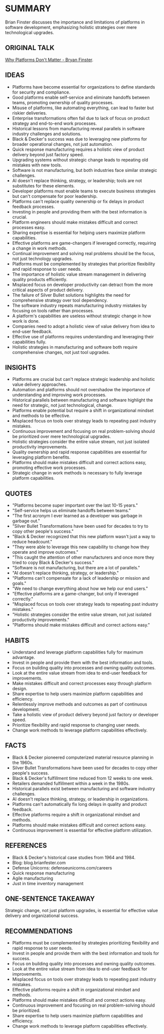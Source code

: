 # SUMMARY

Brian Finster discusses the importance and limitations of platforms in software development, emphasizing holistic strategies over mere technological upgrades.

## ORIGINAL TALK

[Why Platforms Don't Matter - Bryan Finster](https://www.youtube.com/watch?v=zk3IDsTkyK0).

## IDEAS

- Platforms have become essential for organizations to define standards for security and compliance.
- Good platforms enable self-service and eliminate handoffs between teams, promoting ownership of quality processes.
- Misuse of platforms, like automating everything, can lead to faster but riskier deliveries.
- Enterprise transformations often fail due to lack of focus on product strategy and end-to-end work processes.
- Historical lessons from manufacturing reveal parallels in software industry challenges and solutions.
- Black & Decker's success was due to leveraging new platforms for broader operational changes, not just automation.
- Quick response manufacturing requires a holistic view of product delivery beyond just factory speed.
- Upgrading systems without strategic change leads to repeating old mistakes with new tools.
- Software is not manufacturing, but both industries face similar strategic challenges.
- AI doesn't replace thinking, strategy, or leadership; tools are not substitutes for these elements.
- Developer platforms must enable teams to execute business strategies but can't compensate for poor leadership.
- Platforms can't replace quality ownership or fix delays in product feedback processes.
- Investing in people and providing them with the best information is crucial.
- Platform engineers should make mistakes difficult and correct processes easy.
- Sharing expertise is essential for helping users maximize platform capabilities.
- Effective platforms are game-changers if leveraged correctly, requiring a change in work methods.
- Continual improvement and solving real problems should be the focus, not just technology upgrades.
- Platforms must be complemented by strategies that prioritize flexibility and rapid response to user needs.
- The importance of holistic value stream management in delivering quality products efficiently.
- Misplaced focus on developer productivity can detract from the more critical aspects of product delivery.
- The failure of Silver Bullet solutions highlights the need for comprehensive strategy over tool dependency.
- The software industry repeats manufacturing industry mistakes by focusing on tools rather than processes.
- A platform's capabilities are useless without strategic change in how work is done.
- Companies need to adopt a holistic view of value delivery from idea to end-user feedback.
- Effective use of platforms requires understanding and leveraging their capabilities fully.
- Holistic strategies in manufacturing and software both require comprehensive changes, not just tool upgrades.

## INSIGHTS

- Platforms are crucial but can't replace strategic leadership and holistic value delivery approaches.
- Automation and platforms should not overshadow the importance of understanding and improving work processes.
- Historical parallels between manufacturing and software highlight the need for strategic, not just technological, change.
- Platforms enable potential but require a shift in organizational mindset and methods to be effective.
- Misplaced focus on tools over strategy leads to repeating past industry mistakes.
- Continuous improvement and focusing on real problem-solving should be prioritized over mere technological upgrades.
- Holistic strategies consider the entire value stream, not just isolated productivity improvements.
- Quality ownership and rapid response capabilities are essential for leveraging platform benefits.
- Platforms should make mistakes difficult and correct actions easy, promoting effective work processes.
- Strategic change in work methods is necessary to fully leverage platform capabilities.

## QUOTES

- "Platforms become super important over the last 10-15 years."
- "Self-service helps us eliminate handoffs between teams."
- "The first acronym I ever learned as a developer was garbage in garbage out."
- "Silver Bullet Transformations have been used for decades to try to copy other people's success."
- "Black & Decker recognized that this new platform wasn't just a way to reduce headcount."
- "They were able to leverage this new capability to change how they operate and improve outcomes."
- "This caught the attention of other manufacturers and once more they tried to copy Black & Decker's success."
- "Software is not manufacturing, but there are a lot of parallels."
- "AI doesn't replace thinking, strategy, or leadership."
- "Platforms can't compensate for a lack of leadership or mission and goals."
- "We need to change everything about how we help our end users."
- "Effective platforms are a game-changer, but only if leveraged correctly."
- "Misplaced focus on tools over strategy leads to repeating past industry mistakes."
- "Holistic strategies consider the entire value stream, not just isolated productivity improvements."
- "Platforms should make mistakes difficult and correct actions easy."

## HABITS

- Understand and leverage platform capabilities fully for maximum advantage.
- Invest in people and provide them with the best information and tools.
- Focus on building quality into processes and owning quality outcomes.
- Look at the entire value stream from idea to end-user feedback for improvements.
- Make mistakes difficult and correct processes easy through platform design.
- Share expertise to help users maximize platform capabilities and efficiency.
- Relentlessly improve methods and outcomes as part of continuous development.
- Take a holistic view of product delivery beyond just factory or developer speed.
- Prioritize flexibility and rapid response to changing user needs.
- Change work methods to leverage platform capabilities effectively.

## FACTS

- Black & Decker pioneered computerized material resource planning in the 1960s.
- Silver Bullet Transformations have been used for decades to copy other people's success.
- Black & Decker's fulfillment time reduced from 12 weeks to one week.
- Retailers demanded fulfillment within a week in the 1980s.
- Historical parallels exist between manufacturing and software industry challenges.
- AI doesn't replace thinking, strategy, or leadership in organizations.
- Platforms can't automatically fix long delays in quality and product feedback.
- Effective platforms require a shift in organizational mindset and methods.
- Platforms should make mistakes difficult and correct actions easy.
- Continuous improvement is essential for effective platform utilization.

## REFERENCES

- Black & Decker's historical case studies from 1964 and 1984.
- Blog: blog.brianfester.com
- Defense Unicorns: defenseunicorns.com/careers
- Quick response manufacturing
- Agile manufacturing
- Just in time inventory management

## ONE-SENTENCE TAKEAWAY

Strategic change, not just platform upgrades, is essential for effective value delivery and organizational success.

## RECOMMENDATIONS

- Platforms must be complemented by strategies prioritizing flexibility and rapid response to user needs.
- Invest in people and provide them with the best information and tools for success.
- Focus on building quality into processes and owning quality outcomes.
- Look at the entire value stream from idea to end-user feedback for improvements.
- Misplaced focus on tools over strategy leads to repeating past industry mistakes.
- Effective platforms require a shift in organizational mindset and methods.
- Platforms should make mistakes difficult and correct actions easy.
- Continuous improvement and focusing on real problem-solving should be prioritized.
- Share expertise to help users maximize platform capabilities and efficiency.
- Change work methods to leverage platform capabilities effectively.
